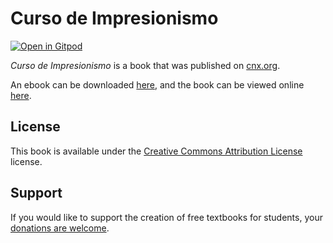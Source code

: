 # Curso de Impresionismo

[![Open in Gitpod](https://gitpod.io/button/open-in-gitpod.svg)](https://gitpod.io/from-referrer/)

_Curso de Impresionismo_ is a book that was published on [cnx.org](https://cnx.org/).

An ebook can be downloaded [here](https://github.com/cnx-user-books/cnxbook-curso-de-impresionismo/releases/latest), and the book can be viewed online [here](https://github.com/cnx-user-books/cnxbook-curso-de-impresionismo/releases/latest).

## License
This book is available under the [Creative Commons Attribution License](./LICENSE) license.

## Support
If you would like to support the creation of free textbooks for students, your [donations are welcome](https://riceconnect.rice.edu/donation/support-openstax-banner).
